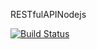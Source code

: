 RESTfulAPINodejs

[![Build Status](https://travis-ci.org/rodrigo-campero/RESTfulAPINodejs.svg?branch=develop)](https://travis-ci.org/rodrigo-campero/RESTfulAPINodejs)
